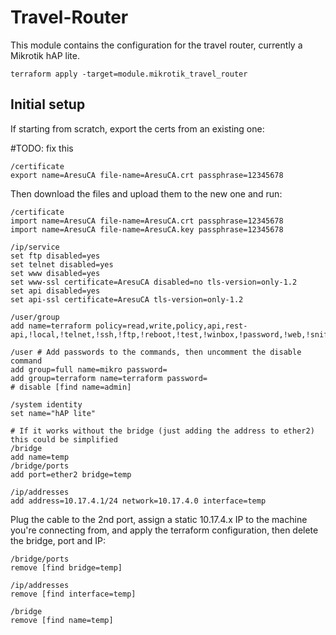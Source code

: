 # Travel-Router

This module contains the configuration for the travel router, currently a Mikrotik hAP lite.

```shell
terraform apply -target=module.mikrotik_travel_router
```

## Initial setup

If starting from scratch, export the certs from an existing one:

#TODO: fix this
```
/certificate
export name=AresuCA file-name=AresuCA.crt passphrase=12345678
```


Then download the files and upload them to the new one and run:
```
/certificate
import name=AresuCA file-name=AresuCA.crt passphrase=12345678
import name=AresuCA file-name=AresuCA.key passphrase=12345678

/ip/service
set ftp disabled=yes
set telnet disabled=yes
set www disabled=yes
set www-ssl certificate=AresuCA disabled=no tls-version=only-1.2
set api disabled=yes
set api-ssl certificate=AresuCA tls-version=only-1.2

/user/group
add name=terraform policy=read,write,policy,api,rest-api,!local,!telnet,!ssh,!ftp,!reboot,!test,!winbox,!password,!web,!sniff,sensitive,!romon

/user # Add passwords to the commands, then uncomment the disable command
add group=full name=mikro password=
add group=terraform name=terraform password=
# disable [find name=admin]

/system identity
set name="hAP lite"

# If it works without the bridge (just adding the address to ether2) this could be simplified
/bridge
add name=temp
/bridge/ports
add port=ether2 bridge=temp

/ip/addresses
add address=10.17.4.1/24 network=10.17.4.0 interface=temp
```

Plug the cable to the 2nd port, assign a static 10.17.4.x IP to the machine you're connecting from, and apply the terraform configuration, then delete the bridge, port and IP:

```
/bridge/ports
remove [find bridge=temp]

/ip/addresses
remove [find interface=temp]

/bridge
remove [find name=temp]
```
